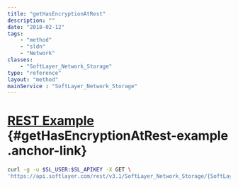 ```yaml
---
title: "getHasEncryptionAtRest"
description: ""
date: "2018-02-12"
tags:
    - "method"
    - "sldn"
    - "Network"
classes:
    - "SoftLayer_Network_Storage"
type: "reference"
layout: "method"
mainService : "SoftLayer_Network_Storage"
---
```


# [REST Example](#getHasEncryptionAtRest-example) <a href="/article/rest/"><i class="fas fa-question"></i></a> {#getHasEncryptionAtRest-example .anchor-link} 
```bash
curl -g -u $SL_USER:$SL_APIKEY -X GET \
'https://api.softlayer.com/rest/v3.1/SoftLayer_Network_Storage/{SoftLayer_Network_StorageID}/getHasEncryptionAtRest'
```
